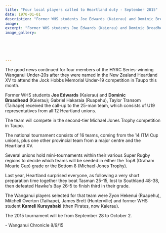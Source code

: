 ```yaml
---
title: "Four local players called to Heartland duty - September 2015"
date: 1970-01-01
description: "Former WHS students Joe Edwards (Kaierau) and Dominic Broadhead (Kaierau) received the call-up to the 25-man team, which consists of U19 representatives from all 12 Heartland unions."
image: 
excerpt: "Former WHS students Joe Edwards (Kaierau) and Dominic Broadhead (Kaierau) received the call-up to the 25-man team, which consists of U19 representatives from all 12 Heartland unions."
image_gallery:
    
    
    
    
    
---
```


<p>The good news continued for four members of the HYRC Series-winning Wanganui Under-20s after they were named in the New Zealand Heartland XV to attend the Jock Hobbs Memorial Under-19 competition in Taupo this month.</p>
<p>Former WHS students <strong>Joe Edwards</strong><span>&nbsp;(Kaierau) and </span><strong>Dominic Broadhead</strong><span>&nbsp;(Kaierau);&nbsp;</span>Gabriel Hakaraia (Ruapehu), Taylor Transom (Taihape)&nbsp;received the call-up to the 25-man team, which consists of U19 representatives from all 12 Heartland unions.</p>
<p>The team will compete in the second-tier Michael Jones Trophy competition in Taupo.</p>
<p>The national tournament consists of 16 teams, coming from the 14 ITM Cup unions, plus one other provincial team from a major centre and the Heartland XV.</p>
<p>Several unions hold mini-tournaments within their various Super Rugby regions to decide which teams will be seeded in either the Top8 (Graham Mourie Cup) grade or the Bottom 8 (Michael Jones Trophy).</p>
<p>Last year, Heartland surprised everyone, as following a very short preparation time together they beat Tasman 25-15, lost to Southland 48-38, then defeated Hawke's Bay 26-5 to finish third in their grade.</p>
<p>The Wanganui players selected for that team were Zyon Hekenui (Ruapehu), Mitchell Overton (Taihape), James Brett (Hunterville) and former WHS student&nbsp;<strong>Kameli Kuruyabaki</strong> (then Pirates, now Kaierau).</p>
<p>The 2015 tournament will be from September 28 to October 2.</p>
<p>- Wanganui Chronicle 8/9/15</p>

